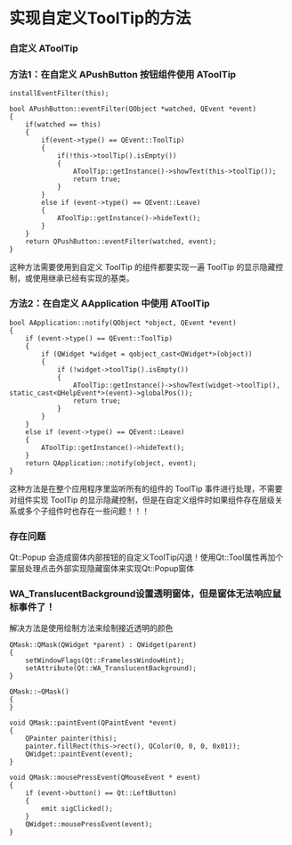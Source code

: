 # 实现自定义ToolTip的方法

### 自定义 AToolTip


### 方法1：在自定义 APushButton 按钮组件使用 AToolTip
```
installEventFilter(this);

bool APushButton::eventFilter(QObject *watched, QEvent *event)
{
    if(watched == this)
    {
        if(event->type() == QEvent::ToolTip)
        {
            if(!this->toolTip().isEmpty())
            {
                AToolTip::getInstance()->showText(this->toolTip());
                return true;
            }
        }
        else if (event->type() == QEvent::Leave)
        {
            AToolTip::getInstance()->hideText();
        }
    }
    return QPushButton::eventFilter(watched, event);
}
```
这种方法需要使用到自定义 ToolTip 的组件都要实现一遍 ToolTip 的显示隐藏控制，或使用继承已经有实现的基类。

### 方法2：在自定义 AApplication 中使用 AToolTip
```
bool AApplication::notify(QObject *object, QEvent *event)
{
	if (event->type() == QEvent::ToolTip)
	{
		if (QWidget *widget = qobject_cast<QWidget*>(object))
		{
			if (!widget->toolTip().isEmpty())
			{
                AToolTip::getInstance()->showText(widget->toolTip(), static_cast<QHelpEvent*>(event)->globalPos());
                return true;
			}
		}
	}
    else if (event->type() == QEvent::Leave)
    {
        AToolTip::getInstance()->hideText();
    }
    return QApplication::notify(object, event);
}
```
这种方法是在整个应用程序里监听所有的组件的 ToolTip 事件进行处理，不需要对组件实现 ToolTip 的显示隐藏控制，但是在自定义组件时如果组件存在层级关系或多个子组件时也存在一些问题！！！


### 存在问题
Qt::Popup 会造成窗体内部按钮的自定义ToolTip闪退！使用Qt::Tool属性再加个蒙层处理点击外部实现隐藏窗体来实现Qt::Popup窗体


### WA_TranslucentBackground设置透明窗体，但是窗体无法响应鼠标事件了！
解决方法是使用绘制方法来绘制接近透明的颜色
```
QMask::QMask(QWidget *parent) : QWidget(parent)
{
    setWindowFlags(Qt::FramelessWindowHint);
    setAttribute(Qt::WA_TranslucentBackground);
}

QMask::~QMask()
{
}

void QMask::paintEvent(QPaintEvent *event)
{
    QPainter painter(this);
    painter.fillRect(this->rect(), QColor(0, 0, 0, 0x01));
    QWidget::paintEvent(event);
}

void QMask::mousePressEvent(QMouseEvent * event)
{
    if (event->button() == Qt::LeftButton)
    {
        emit sigClicked();
    }
    QWidget::mousePressEvent(event);
}
```
